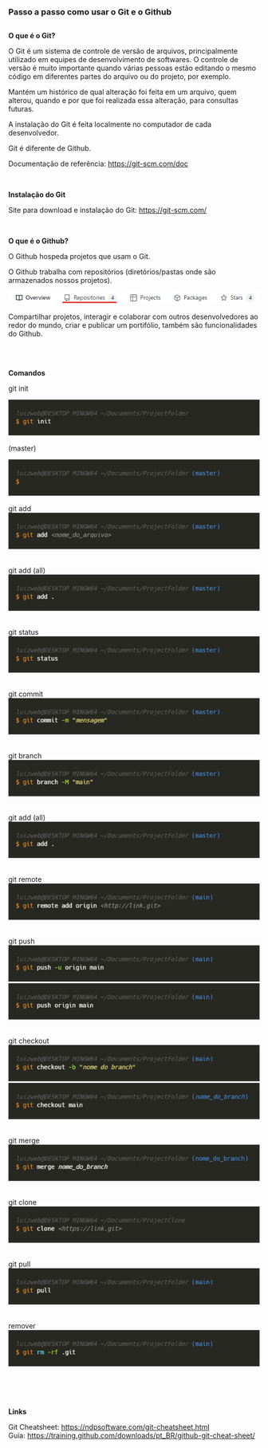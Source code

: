 ### Passo a passo como usar o Git e o Github
##

**O que é o Git?**

O Git é um sistema de controle de versão de arquivos, principalmente utilizado em equipes de desenvolvimento de softwares. O controle de versão é muito importante quando várias pessoas estão editando o mesmo código em diferentes partes do arquivo ou do projeto, por exemplo.

Mantém um histórico de qual alteração foi feita em um arquivo, quem alterou, quando e por que foi realizada essa alteração, para consultas futuras.

A instalação do Git é feita localmente no computador de cada desenvolvedor.

Git é diferente de Github.

Documentação de referência: https://git-scm.com/doc

<br>


**Instalação do Git**

Site para download e instalação do Git: https://git-scm.com/

<br>

**O que é o Github?**

O Github hospeda projetos que usam o Git.

O Github trabalha com repositórios (diretórios/pastas onde são armazenados nossos projetos).

![Repositórios](./images/repositories.png)

Compartilhar projetos, interagir e colaborar com outros desenvolvedores ao redor do mundo, criar e publicar um portifólio, também são funcionalidades do Github.


<br>
<br>

**Comandos**

git init

![git init](./images/init.png)






(master)

![git init (master)](./images/init2.png)






git add
![git add](./images/add.png)
<br>
<br>

git add (all)
![git add (all)](./images/addall.png)
<br>
<br>

git status
![git status](./images/status.png)
<br>
<br>

git commit
![git commit](./images/commit.png)
<br>
<br>

git branch
![git add (all)](./images/branchmain.png)
<br>
<br>

git add (all)
![git add (all)](./images/addall.png)
<br>
<br>

git remote
![git remote](./images/remote.png)
<br>
<br>

git push
![git push](./images/push.png)
![git push](./images/push2.png)
<br>
<br>

git checkout
![git checkout](./images/checkout.png)
![git checkout](./images/checkoutmain.png)
<br>
<br>

git merge
![git merge](./images/merge.png)
<br>
<br>

git clone
![git clone](./images/clone.png)
<br>
<br>

git pull
![git clone](./images/pull.png)
<br>
<br>

remover
![git rm](./images/remove.png)
<br>
<br>




<!-- 
~~~bash
$ git push origin main
~~~
-->


<br>
<br>



**Links**

Git Cheatsheet: https://ndpsoftware.com/git-cheatsheet.html <br>
Guia: https://training.github.com/downloads/pt_BR/github-git-cheat-sheet/

